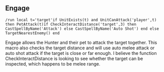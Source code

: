 ## Engage
```
/run local t='target'if UnitExists(t) and UnitCanAttack('player',t) then PetAttack(t)if CheckInteractDistance('target',3) then CastSpellByName('Attack') else CastSpellByName('Auto Shot') end else TargetNearestEnemy() end
```

Engage allows the Hunter and their pet to attack the target together. This macro also checks the target distance and will use auto melee attack or auto shot attack if the target is close or far enough. I believe the function CheckInteractDistance is looking to see whether the target can be inspected, which happens to be melee range.